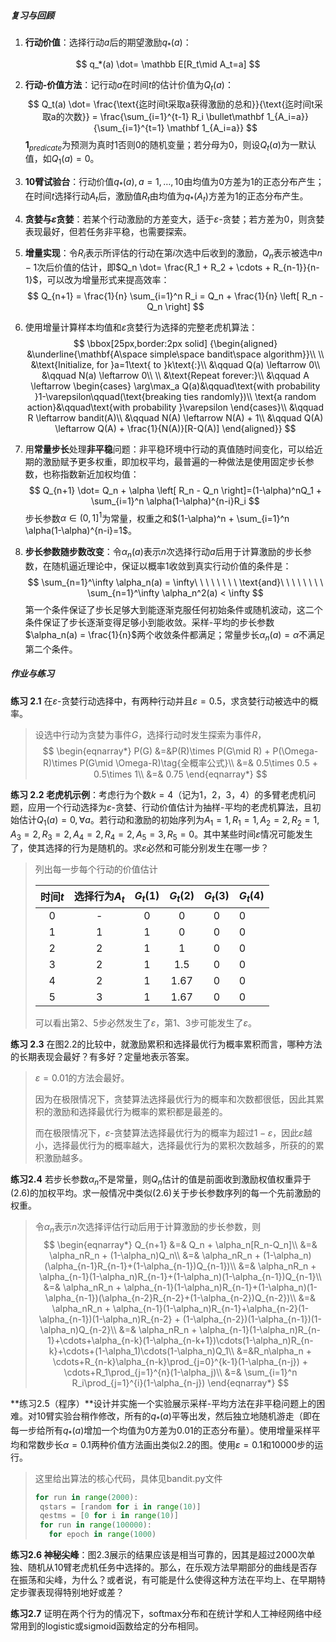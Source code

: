 ##### 复习与回顾

1. **行动价值**：选择行动$a$后的期望激励$q_*(a)$：

$$
q_*(a) \dot= \mathbb E[R_t\mid A_t=a]
$$

2. **行动-价值方法**：记行动$a$在时间$t$的估计价值为$Q_t(a)$：
   $$
   Q_t(a) \dot= \frac{\text{迄时间t采取a获得激励的总和}}{\text{迄时间t采取a的次数}} = \frac{\sum_{i=1}^{t-1} R_i \bullet\mathbf 1_{A_i=a}}{\sum_{i=1}^{t=1} \mathbf 1_{A_i=a}}
   $$
   $\mathbf 1_{predicate}$为预测为真时1否则0的随机变量；若分母为0，则设$Q_t(a)$为一默认值，如$Q_1(a) = 0$。


3. **10臂试验台**：行动价值$q_*(a), a=1,\dots,10$由均值为0方差为1的正态分布产生；在时间$t$选择行动$A_t$后，激励值$R_t$由均值为$q_*(A_t)$方差为1的正态分布产生。

4. **贪婪与$\varepsilon$贪婪**：若某个行动激励的方差变大，适于$\varepsilon$-贪婪；若方差为0，则贪婪表现最好，但若任务非平稳，也需要探索。

5. **增量实现**：令$R_i$表示所评估的行动在第$i$次选中后收到的激励，$Q_n$表示被选中$n-1$次后价值的估计，即$Q_n \dot= \frac{R_1 + R_2 + \cdots + R_{n-1}}{n-1}$，可以改为增量形式来提高效率：
   $$
   Q_{n+1} = \frac{1}{n} \sum_{i=1}^n R_i  = Q_n + \frac{1}{n} \left[ R_n - Q_n \right]
   $$

6. 使用增量计算样本均值和$\varepsilon$贪婪行为选择的完整老虎机算法：
   $$
   \bbox[25px,border:2px solid]
   {\begin{aligned}
   &\underline{\mathbf{A\space simple\space bandit\space algorithm}}\\
   \\
   &\text{Initialize, for }a=1\text{ to }k\text{:}\\
   &\qquad Q(a) \leftarrow 0\\
   &\qquad N(a) \leftarrow 0\\
   \\
   &\text{Repeat forever:}\\
   &\qquad A \leftarrow 
   \begin{cases}
   \arg\max_a Q(a)&\qquad\text{with probability }1-\varepsilon\qquad(\text{breaking ties randomly})\\
   \text{a random action}&\qquad\text{with probability }\varepsilon
   \end{cases}\\
   &\qquad R \leftarrow bandit(A)\\
   &\qquad N(A) \leftarrow N(A) + 1\\
   &\qquad Q(A) \leftarrow Q(A) + \frac{1}{N(A)}[R-Q(A)]
   \end{aligned}}
   $$

7. 用**常量步长**处理**非平稳**问题：非平稳环境中行动的真值随时间变化，可以给近期的激励赋予更多权重，即加权平均，最普遍的一种做法是使用固定步长参数，也称指数新近加权均值：
   $$
   Q_{n+1} \dot= Q_n + \alpha \left[ R_n - Q_n \right]=(1-\alpha)^nQ_1 + \sum_{i=1}^n \alpha(1-\alpha)^{n-i}R_i
   $$
   步长参数$\alpha \in (0,1]^1$为常量，权重之和$(1-\alpha)^n + \sum_{i=1}^n \alpha(1-\alpha)^{n-i}=1$。

8. **步长参数随步数改变**：令$\alpha_n(a)$表示$n$次选择行动$a$后用于计算激励的步长参数，在随机逼近理论中，保证以概率1收敛到真实行动价值的条件是：
   $$
   \sum_{n=1}^\infty \alpha_n(a) = \infty\ \ \ \ \ \ \ \ \text{and}\ \ \ \ \ \ \ \ \sum_{n=1}^\infty \alpha_n^2(a) < \infty
   $$
   第一个条件保证了步长足够大到能逐渐克服任何初始条件或随机波动，这二个条件保证了步长逐渐变得足够小到能收敛。采样-平均的步长参数$\alpha_n(a) = \frac{1}{n}$两个收敛条件都满足；常量步长$\alpha_n(a)=\alpha$不满足第二个条件。





##### 作业与练习

**练习 2.1**  在$\varepsilon$-贪婪行动选择中，有两种行动并且$\varepsilon=0.5$，求贪婪行动被选中的概率。

> 设选中行动为贪婪为事件$G$，选择行动时发生探索为事件$R$，
> $$
> \begin{eqnarray*}
> P(G) &=&P(R)\times P(G\mid R) + P(\Omega-R)\times P(G\mid \Omega-R)\tag{全概率公式}\\
> &=& 0.5\times 0.5 + 0.5\times 1\\
> &=& 0.75
> \end{eqnarray*}
> $$
>



**练习 2.2 老虎机示例**：考虑行为个数$k=4$（记为1，2，3，4）的多臂老虎机问题，应用一个行动选择为$\varepsilon$-贪婪、行动价值估计为抽样-平均的老虎机算法，且初始估计$Q_1(a)=0, \forall a$。若行动和激励的初始序列为$A_1=1, R_1=1, A_2=2, R_2=1, A_3=2, R_3=2, A_4=2, R_4=2, A_5=3, R_5=0$。其中某些时间$\varepsilon$情况可能发生了，使其选择的行为是随机的。求$\varepsilon$必然和可能分别发生在哪一步？

> 列出每一步每个行动的价值估计
>
> | 时间$t$ | 选择行为$A_t$ | $G_t(1)$ | $G_t(2)$ | $G_t(3)$ | $G_t(4)$ |
> | :---: | :-------: | :------: | :------: | :------: | -------- |
> |   0   |     -     |    0     |    0     |    0     | 0        |
> |   1   |     1     |    1     |    0     |    0     | 0        |
> |   2   |     2     |    1     |    1     |    0     | 0        |
> |   3   |     2     |    1     |   1.5    |    0     | 0        |
> |   4   |     2     |    1     |   1.67   |    0     | 0        |
> |   5   |     3     |    1     |   1.67   |    0     | 0        |
>
> 可以看出第2、5步必然发生了$\varepsilon$，第1、3步可能发生了$\varepsilon$。



**练习 2.3**  在图2.2的比较中，就激励累积和选择最优行为概率累积而言，哪种方法的长期表现会最好？有多好？定量地表示答案。

> $\varepsilon=0.01$的方法会最好。
>
> 因为在极限情况下，贪婪算法选择最优行为的概率和次数都很低，因此其累积的激励和选择最优行为概率的累积都是最差的。
>
> 而在极限情况下，$\varepsilon$-贪婪算法选择最优行为的概率为超过$1-\varepsilon$，因此$\varepsilon$越小，选择最优行为的概率越大，选择最优行为的累积次数越多，所获的的累积激励越多。



**练习2.4**  若步长参数$\alpha_n$不是常量，则$Q_n$估计的值是前面收到激励权值权重异于(2.6)的加权平均。求一般情况中类似(2.6)关于步长参数序列的每一个先前激励的权重。

>令$\alpha_n$表示$n$次选择评估行动后用于计算激励的步长参数，则
>$$
>\begin{eqnarray*}
>Q_{n+1}
>&=& Q_n + \alpha_n[R_n-Q_n]\\
>&=& \alpha_nR_n + (1-\alpha_n)Q_n\\
>&=& \alpha_nR_n + (1-\alpha_n)(\alpha_{n-1}R_{n-1}+(1-\alpha_{n-1})Q_{n-1})\\
>&=& \alpha_nR_n + \alpha_{n-1}(1-\alpha_n)R_{n-1}+(1-\alpha_n)(1-\alpha_{n-1})Q_{n-1}\\
>&=& \alpha_nR_n + \alpha_{n-1}(1-\alpha_n)R_{n-1}+(1-\alpha_n)(1-\alpha_{n-1})(\alpha_{n-2}R_{n-2}+(1-\alpha_{n-2})Q_{n-2})\\
>&=& \alpha_nR_n + \alpha_{n-1}(1-\alpha_n)R_{n-1}+\alpha_{n-2}(1-\alpha_{n-1})(1-\alpha_n)R_{n-2} + (1-\alpha_{n-2})(1-\alpha_{n-1})(1-\alpha_n)Q_{n-2}\\
>&=& \alpha_nR_n + \alpha_{n-1}(1-\alpha_n)R_{n-1}+\cdots+\alpha_{n-k}(1-\alpha_{n-k+1})\cdots(1-\alpha_n)R_{n-k}+\cdots+(1-\alpha_1)\cdots(1-\alpha_n)Q_1\\
>&=&R_n\alpha_n + \cdots+R_{n-k}\alpha_{n-k}\prod_{j=0}^{k-1}(1-\alpha_{n-j}) + \cdots+R_1\prod_{j=1}^{n}(1-\alpha_j)\\
>&=& \sum_{i=1}^n R_i\prod_{j=1}^{i}(1-\alpha_{n-j})
>\end{eqnarray*}
>$$
>



**练习2.5（程序）**设计并实施一个实验展示采样-平均方法在非平稳问题上的困难。对10臂实验台稍作修改，所有的$q_*(a)$平等出发，然后独立地随机游走（即在每一步给所有$q_*(a)$增加一个均值为0方差为0.01的正态分布量）。使用增量采样平均和常数步长$\alpha=0.1$两种价值方法画出类似2.2的图。使用$\varepsilon=0.1$和10000步的运行。

>这里给出算法的核心代码，具体见bandit.py文件
>
>```python
>for run in range(2000):
>  qstars = [random for i in range(10)]
>  qestms = [0 for i in range(10)]
>  for run in range(100000):
>    for epoch in range(1000)
>```
>





**练习2.6 神秘尖峰**：图2.3展示的结果应该是相当可靠的，因其是超过2000次单独、随机从10臂老虎机任务中选择的。那么，在乐观方法早期部分的曲线是否存在振荡和尖峰，为什么？或者说，有可能是什么使得这种方法在平均上、在早期特定步骤表现得特别地好或差？

**练习2.7**  证明在两个行为的情况下，softmax分布和在统计学和人工神经网络中经常用到的logistic或sigmoid函数给定的分布相同。
